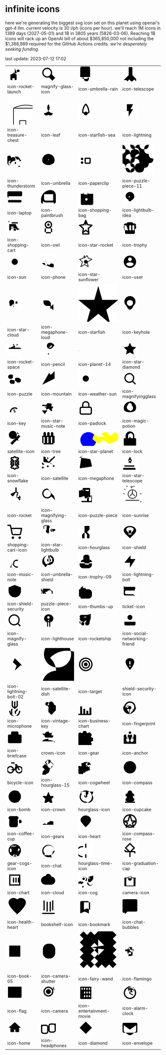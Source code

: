 # infinite icons

here we're generating the biggest svg icon set on this planet using openai's gpt-4 llm. current velocity is 30 i/ph (icons per hour). we'll reach 1M icons in 1389 days (2027-05-01) and 1B in 3805 years (5826-03-06). Reaching 1B icons will rack up an OpenAI bill of about $365,850,000 not including the $1,388,889 required for the GitHub Actions credits. _we're desperately seeking funding._

last update: 2023-07-12 17:02

|  |  |  |  |
| ---- | ---- | ---- | ---- |
| ![icons/icon-rocket-launch](icons/icon-rocket-launch.svg) | ![icons/magnify-glass-icon](icons/magnify-glass-icon.svg) | ![icons/icon-umbrella-rain](icons/icon-umbrella-rain.svg) | ![icons/icon-telescope](icons/icon-telescope.svg) 
| icon-rocket-launch | magnify-glass-icon | icon-umbrella-rain | icon-telescope 
| ![icons/icon-treasure-chest](icons/icon-treasure-chest.svg) | ![icons/icon-leaf](icons/icon-leaf.svg) | ![icons/icon-starfish-sea](icons/icon-starfish-sea.svg) | ![icons/icon-lightning](icons/icon-lightning.svg) 
| icon-treasure-chest | icon-leaf | icon-starfish-sea | icon-lightning 
| ![icons/icon-thunderstorm](icons/icon-thunderstorm.svg) | ![icons/icon-umbrella](icons/icon-umbrella.svg) | ![icons/icon-paperclip](icons/icon-paperclip.svg) | ![icons/icon-puzzle-piece-11](icons/icon-puzzle-piece-11.svg) 
| icon-thunderstorm | icon-umbrella | icon-paperclip | icon-puzzle-piece-11 
| ![icons/icon-laptop](icons/icon-laptop.svg) | ![icons/icon-paintbrush](icons/icon-paintbrush.svg) | ![icons/icon-shopping-bag](icons/icon-shopping-bag.svg) | ![icons/icon-lightbulb-idea](icons/icon-lightbulb-idea.svg) 
| icon-laptop | icon-paintbrush | icon-shopping-bag | icon-lightbulb-idea 
| ![icons/icon-shopping-cart](icons/icon-shopping-cart.svg) | ![icons/icon-owl](icons/icon-owl.svg) | ![icons/icon-star-rocket](icons/icon-star-rocket.svg) | ![icons/icon-trophy](icons/icon-trophy.svg) 
| icon-shopping-cart | icon-owl | icon-star-rocket | icon-trophy 
| ![icons/icon-sun](icons/icon-sun.svg) | ![icons/icon-phone](icons/icon-phone.svg) | ![icons/icon-star-sunflower](icons/icon-star-sunflower.svg) | ![icons/icon-user](icons/icon-user.svg) 
| icon-sun | icon-phone | icon-star-sunflower | icon-user 
| ![icons/icon-star-cloud](icons/icon-star-cloud.svg) | ![icons/icon-megaphone-loud](icons/icon-megaphone-loud.svg) | ![icons/icon-starfish](icons/icon-starfish.svg) | ![icons/icon-keyhole](icons/icon-keyhole.svg) 
| icon-star-cloud | icon-megaphone-loud | icon-starfish | icon-keyhole 
| ![icons/icon-rocket-space](icons/icon-rocket-space.svg) | ![icons/icon-pencil](icons/icon-pencil.svg) | ![icons/icon-planet-14](icons/icon-planet-14.svg) | ![icons/icon-star-diamond](icons/icon-star-diamond.svg) 
| icon-rocket-space | icon-pencil | icon-planet-14 | icon-star-diamond 
| ![icons/icon-puzzle](icons/icon-puzzle.svg) | ![icons/icon-mountain](icons/icon-mountain.svg) | ![icons/icon-weather-sun](icons/icon-weather-sun.svg) | ![icons/icon-magnifyingglass](icons/icon-magnifyingglass.svg) 
| icon-puzzle | icon-mountain | icon-weather-sun | icon-magnifyingglass 
| ![icons/icon-key](icons/icon-key.svg) | ![icons/icon-star-music-note](icons/icon-star-music-note.svg) | ![icons/icon-padlock](icons/icon-padlock.svg) | ![icons/icon-magic-potion](icons/icon-magic-potion.svg) 
| icon-key | icon-star-music-note | icon-padlock | icon-magic-potion 
| ![icons/satellite-icon](icons/satellite-icon.svg) | ![icons/icon-tree](icons/icon-tree.svg) | ![icons/icon-star-planet](icons/icon-star-planet.svg) | ![icons/icon-lock](icons/icon-lock.svg) 
| satellite-icon | icon-tree | icon-star-planet | icon-lock 
| ![icons/icon-snowflake](icons/icon-snowflake.svg) | ![icons/icon-satellite](icons/icon-satellite.svg) | ![icons/icon-megaphone](icons/icon-megaphone.svg) | ![icons/icon-star-telescope](icons/icon-star-telescope.svg) 
| icon-snowflake | icon-satellite | icon-megaphone | icon-star-telescope 
| ![icons/icon-rocket](icons/icon-rocket.svg) | ![icons/icon-magnifying-glass](icons/icon-magnifying-glass.svg) | ![icons/icon-puzzle-piece](icons/icon-puzzle-piece.svg) | ![icons/icon-sunrise](icons/icon-sunrise.svg) 
| icon-rocket | icon-magnifying-glass | icon-puzzle-piece | icon-sunrise 
| ![icons/shopping-cart-icon](icons/shopping-cart-icon.svg) | ![icons/icon-star-lightbulb](icons/icon-star-lightbulb.svg) | ![icons/icon-hourglass](icons/icon-hourglass.svg) | ![icons/icon-shield](icons/icon-shield.svg) 
| shopping-cart-icon | icon-star-lightbulb | icon-hourglass | icon-shield 
| ![icons/icon-music-note](icons/icon-music-note.svg) | ![icons/icon-umbrella-shield](icons/icon-umbrella-shield.svg) | ![icons/icon-trophy-09](icons/icon-trophy-09.svg) | ![icons/icon-lightning-bolt](icons/icon-lightning-bolt.svg) 
| icon-music-note | icon-umbrella-shield | icon-trophy-09 | icon-lightning-bolt 
| ![icons/icon-shield-security](icons/icon-shield-security.svg) | ![icons/puzzle-piece-icon](icons/puzzle-piece-icon.svg) | ![icons/icon-thumbs-up](icons/icon-thumbs-up.svg) | ![icons/ticket-icon](icons/ticket-icon.svg) 
| icon-shield-security | puzzle-piece-icon | icon-thumbs-up | ticket-icon 
| ![icons/icon-magnify-glass](icons/icon-magnify-glass.svg) | ![icons/icon-lighthouse](icons/icon-lighthouse.svg) | ![icons/icon-rocketship](icons/icon-rocketship.svg) | ![icons/icon-social-networking-friend](icons/icon-social-networking-friend.svg) 
| icon-magnify-glass | icon-lighthouse | icon-rocketship | icon-social-networking-friend 
| ![icons/icon-lightning-bolt-02](icons/icon-lightning-bolt-02.svg) | ![icons/icon-satellite-dish](icons/icon-satellite-dish.svg) | ![icons/icon-target](icons/icon-target.svg) | ![icons/shield-security-icon](icons/shield-security-icon.svg) 
| icon-lightning-bolt-02 | icon-satellite-dish | icon-target | shield-security-icon 
| ![icons/icon-microphone](icons/icon-microphone.svg) | ![icons/icon-vintage-key](icons/icon-vintage-key.svg) | ![icons/icon-business-chart](icons/icon-business-chart.svg) | ![icons/icon-fingerprint](icons/icon-fingerprint.svg) 
| icon-microphone | icon-vintage-key | icon-business-chart | icon-fingerprint 
| ![icons/icon-briefcase](icons/icon-briefcase.svg) | ![icons/crown-icon](icons/crown-icon.svg) | ![icons/icon-gear](icons/icon-gear.svg) | ![icons/icon-anchor](icons/icon-anchor.svg) 
| icon-briefcase | crown-icon | icon-gear | icon-anchor 
| ![icons/bicycle-icon](icons/bicycle-icon.svg) | ![icons/icon-hourglass-15](icons/icon-hourglass-15.svg) | ![icons/icon-cogwheel](icons/icon-cogwheel.svg) | ![icons/icon-compass](icons/icon-compass.svg) 
| bicycle-icon | icon-hourglass-15 | icon-cogwheel | icon-compass 
| ![icons/icon-bomb](icons/icon-bomb.svg) | ![icons/icon-crown](icons/icon-crown.svg) | ![icons/hourglass-icon](icons/hourglass-icon.svg) | ![icons/icon-cupcake](icons/icon-cupcake.svg) 
| icon-bomb | icon-crown | hourglass-icon | icon-cupcake 
| ![icons/icon-coffee-cup](icons/icon-coffee-cup.svg) | ![icons/icon-gears](icons/icon-gears.svg) | ![icons/icon-heart](icons/icon-heart.svg) | ![icons/icon-compass-rose](icons/icon-compass-rose.svg) 
| icon-coffee-cup | icon-gears | icon-heart | icon-compass-rose 
| ![icons/gear-cogs-icon](icons/gear-cogs-icon.svg) | ![icons/icon-chat](icons/icon-chat.svg) | ![icons/hourglass-time-icon](icons/hourglass-time-icon.svg) | ![icons/icon-graduation-cap](icons/icon-graduation-cap.svg) 
| gear-cogs-icon | icon-chat | hourglass-time-icon | icon-graduation-cap 
| ![icons/icon-chart](icons/icon-chart.svg) | ![icons/icon-cloud](icons/icon-cloud.svg) | ![icons/icon-cog](icons/icon-cog.svg) | ![icons/camera-icon](icons/camera-icon.svg) 
| icon-chart | icon-cloud | icon-cog | camera-icon 
| ![icons/icon-health-heart](icons/icon-health-heart.svg) | ![icons/bookshelf-icon](icons/bookshelf-icon.svg) | ![icons/icon-bookmark](icons/icon-bookmark.svg) | ![icons/icon-chat-bubbles](icons/icon-chat-bubbles.svg) 
| icon-health-heart | bookshelf-icon | icon-bookmark | icon-chat-bubbles 
| ![icons/icon-book-05](icons/icon-book-05.svg) | ![icons/icon-camera-shutter](icons/icon-camera-shutter.svg) | ![icons/icon-fairy-wand](icons/icon-fairy-wand.svg) | ![icons/icon-flamingo](icons/icon-flamingo.svg) 
| icon-book-05 | icon-camera-shutter | icon-fairy-wand | icon-flamingo 
| ![icons/icon-flag](icons/icon-flag.svg) | ![icons/icon-camera](icons/icon-camera.svg) | ![icons/icon-entertainment-movie](icons/icon-entertainment-movie.svg) | ![icons/icon-alarm-clock](icons/icon-alarm-clock.svg) 
| icon-flag | icon-camera | icon-entertainment-movie | icon-alarm-clock 
| ![icons/icon-home](icons/icon-home.svg) | ![icons/icon-headphones](icons/icon-headphones.svg) | ![icons/icon-diamond](icons/icon-diamond.svg) | ![icons/icon-envelope](icons/icon-envelope.svg) 
| icon-home | icon-headphones | icon-diamond | icon-envelope 

